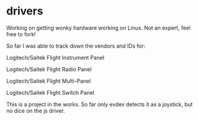 # drivers
Working on getting wonky hardware working on Linux. Not an expert, feel free to fork!

So far I was able to track down the vendors and IDs for:

Logitech/Saitek Flight Instrument Panel

Logitech/Saitek Flight Radio Panel

Logitech/Saitek Flight Multi-Panel

Logitech/Saitek Flight Switch Panel

This is a project in the works. So far only evdev detects it as a joystick, but no dice on the js driver.
